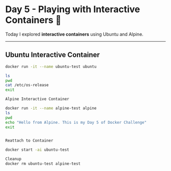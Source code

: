 # Day 5 - Playing with Interactive Containers 🐧

Today I explored **interactive containers** using Ubuntu and Alpine.

---

## Ubuntu Interactive Container
```bash
docker run -it --name ubuntu-test ubuntu

ls
pwd
cat /etc/os-release
exit

Alpine Interactive Container

docker run -it --name alpine-test alpine
ls
pwd
echo "Hello from Alpine. This is my Day 5 of Docker Challenge"
exit


Reattach to Container

docker start -ai ubuntu-test

Cleanup
docker rm ubuntu-test alpine-test